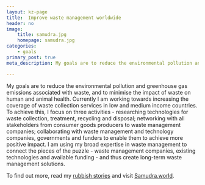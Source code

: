 ```yaml
---
layout: kz-page
title:  Improve waste management worldwide
header: no
image:
    title: samudra.jpg
    homepage: samudra.jpg
categories:
    - goals
primary_post: true
meta_description: My goals are to reduce the environmental pollution and greenhouse gas emissions associated with waste, and to minimise the impact of waste on human and animal health. Currently I am working towards increasing the coverage of waste collection services in low and medium income countries. To achieve this, I focus on three activities - researching technologies for waste collection, treatment, recycling and disposal; networking with all stakeholders from consumer goods producers to waste management companies; collaborating with waste management and technology companies, governments and funders to enable them to achieve more positive impact.

---
```


My goals are to reduce the environmental pollution and greenhouse gas emissions associated with waste, and to minimise the impact of waste on human and animal health. 
Currently I am working towards increasing the coverage of waste collection services in low and medium income countries. 
To achieve this, I focus on three activities - researching technologies for waste collection, treatment, recycling and disposal; networking with all stakeholders from consumer goods producers to waste management companies; collaborating with waste management and technology companies, governments and funders to enable them to achieve more positive impact. 
I am using my broad expertise in waste management to connect the pieces of the puzzle - waste management companies, existing technologies and available funding - and thus create long-term waste management solutions.

To find out more, read my [rubbish stories][2] and visit [Samudra.world][1].



[1]: https://samudra.world/
[2]: /rubbish-stories/